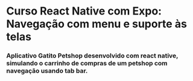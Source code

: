 # Curso React Native com Expo: Navegação com menu e suporte às telas
### Aplicativo Gatito Petshop desenvolvido com react native, simulando o carrinho de compras de um petshop com navegação usando tab bar.
